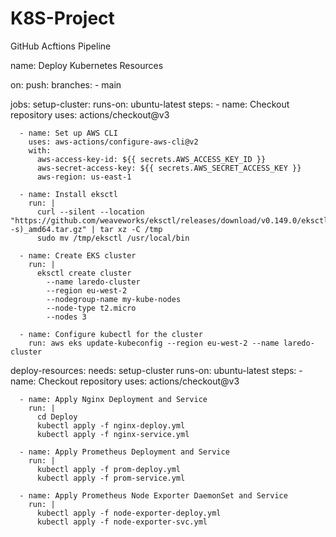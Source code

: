 # K8S-Project
GitHub Acftions Pipeline

name: Deploy Kubernetes Resources

on:
  push:
    branches:
      - main

jobs:
  setup-cluster:
    runs-on: ubuntu-latest
    steps:
      - name: Checkout repository
        uses: actions/checkout@v3

      - name: Set up AWS CLI
        uses: aws-actions/configure-aws-cli@v2
        with:
          aws-access-key-id: ${{ secrets.AWS_ACCESS_KEY_ID }}
          aws-secret-access-key: ${{ secrets.AWS_SECRET_ACCESS_KEY }}
          aws-region: us-east-1

      - name: Install eksctl
        run: |
          curl --silent --location "https://github.com/weaveworks/eksctl/releases/download/v0.149.0/eksctl_$(uname -s)_amd64.tar.gz" | tar xz -C /tmp
          sudo mv /tmp/eksctl /usr/local/bin

      - name: Create EKS cluster
        run: |
          eksctl create cluster 
            --name laredo-cluster 
            --region eu-west-2 
            --nodegroup-name my-kube-nodes
            --node-type t2.micro
            --nodes 3
          
      - name: Configure kubectl for the cluster
        run: aws eks update-kubeconfig --region eu-west-2 --name laredo-cluster

  deploy-resources:
    needs: setup-cluster
    runs-on: ubuntu-latest
    steps:
      - name: Checkout repository
        uses: actions/checkout@v3

      - name: Apply Nginx Deployment and Service
        run: |
          cd Deploy
          kubectl apply -f nginx-deploy.yml
          kubectl apply -f nginx-service.yml

      - name: Apply Prometheus Deployment and Service
        run: |
          kubectl apply -f prom-deploy.yml
          kubectl apply -f prom-service.yml

      - name: Apply Prometheus Node Exporter DaemonSet and Service
        run: |
          kubectl apply -f node-exporter-deploy.yml
          kubectl apply -f node-exporter-svc.yml
